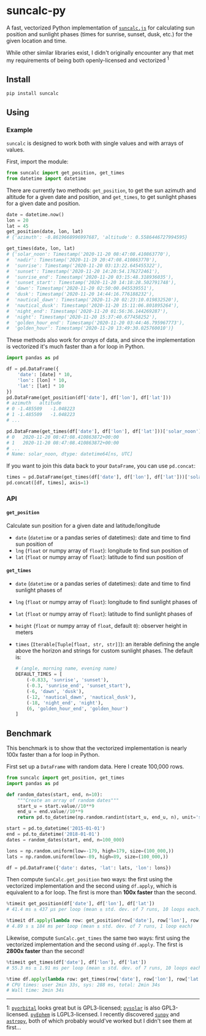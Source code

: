 # suncalc-py

A fast, vectorized Python implementation of [`suncalc.js`][suncalc-js] for
calculating sun position and sunlight phases (times for sunrise, sunset, dusk,
etc.) for the given location and time.

[suncalc-js]: https://github.com/mourner/suncalc

While other similar libraries exist, I didn't originally encounter any that met
my requirements of being both openly-licensed and vectorized <sup>1</sup>

## Install

```
pip install suncalc
```

## Using

### Example

`suncalc` is designed to work both with single values and with arrays of values.

First, import the module:

```py
from suncalc import get_position, get_times
from datetime import datetime
```

There are currently two methods: `get_position`, to get the sun azimuth and
altitude for a given date and position, and `get_times`, to get sunlight phases
for a given date and position.

```py
date = datetime.now()
lon = 20
lat = 45
get_position(date, lon, lat)
# {'azimuth': -0.8619668996997687, 'altitude': 0.5586446727994595}

get_times(date, lon, lat)
# {'solar_noon': Timestamp('2020-11-20 08:47:08.410863770'),
#  'nadir': Timestamp('2020-11-19 20:47:08.410863770'),
#  'sunrise': Timestamp('2020-11-20 03:13:22.645455322'),
#  'sunset': Timestamp('2020-11-20 14:20:54.176272461'),
#  'sunrise_end': Timestamp('2020-11-20 03:15:48.318936035'),
#  'sunset_start': Timestamp('2020-11-20 14:18:28.502791748'),
#  'dawn': Timestamp('2020-11-20 02:50:00.045539551'),
#  'dusk': Timestamp('2020-11-20 14:44:16.776188232'),
#  'nautical_dawn': Timestamp('2020-11-20 02:23:10.019832520'),
#  'nautical_dusk': Timestamp('2020-11-20 15:11:06.801895264'),
#  'night_end': Timestamp('2020-11-20 01:56:36.144269287'),
#  'night': Timestamp('2020-11-20 15:37:40.677458252'),
#  'golden_hour_end': Timestamp('2020-11-20 03:44:46.795967773'),
#  'golden_hour': Timestamp('2020-11-20 13:49:30.025760010')}
```

These methods also work for _arrays_ of data, and since the implementation is
vectorized it's much faster than a for loop in Python.

```py
import pandas as pd

df = pd.DataFrame({
    'date': [date] * 10,
    'lon': [lon] * 10,
    'lat': [lat] * 10
})
pd.DataFrame(get_position(df['date'], df['lon'], df['lat']))
# azimuth	altitude
# 0	-1.485509	-1.048223
# 1	-1.485509	-1.048223
# ...

pd.DataFrame(get_times(df['date'], df['lon'], df['lat']))['solar_noon']
# 0   2020-11-20 08:47:08.410863872+00:00
# 1   2020-11-20 08:47:08.410863872+00:00
# ...
# Name: solar_noon, dtype: datetime64[ns, UTC]
```

If you want to join this data back to your `DataFrame`, you can use `pd.concat`:

```py
times = pd.DataFrame(get_times(df['date'], df['lon'], df['lat']))['solar_noon']
pd.concat([df, times], axis=1)
```

### API

#### `get_position`

Calculate sun position for a given date and latitude/longitude

- `date` (`datetime` or a pandas series of datetimes): date and time to find sun position of
- `lng` (`float` or numpy array of `float`): longitude to find sun position of
- `lat` (`float` or numpy array of `float`): latitude to find sun position of

#### `get_times`

- `date` (`datetime` or a pandas series of datetimes): date and time to find sunlight phases of
- `lng` (`float` or numpy array of `float`): longitude to find sunlight phases of
- `lat` (`float` or numpy array of `float`): latitude to find sunlight phases of
- `height` (`float` or numpy array of `float`, default `0`): observer height in meters
- `times` (`Iterable[Tuple[float, str, str]]`): an iterable defining the angle above the horizon and strings for custom sunlight phases. The default is:

    ```py
    # (angle, morning name, evening name)
    DEFAULT_TIMES = [
        (-0.833, 'sunrise', 'sunset'),
        (-0.3, 'sunrise_end', 'sunset_start'),
        (-6, 'dawn', 'dusk'),
        (-12, 'nautical_dawn', 'nautical_dusk'),
        (-18, 'night_end', 'night'),
        (6, 'golden_hour_end', 'golden_hour')
    ]
    ```

## Benchmark

This benchmark is to show that the vectorized implementation is nearly 100x
faster than a for loop in Python.

First set up a `DataFrame` with random data. Here I create 100,000 rows.

```py
from suncalc import get_position, get_times
import pandas as pd

def random_dates(start, end, n=10):
    """Create an array of random dates"""
    start_u = start.value//10**9
    end_u = end.value//10**9
    return pd.to_datetime(np.random.randint(start_u, end_u, n), unit='s')

start = pd.to_datetime('2015-01-01')
end = pd.to_datetime('2018-01-01')
dates = random_dates(start, end, n=100_000)

lons = np.random.uniform(low=-179, high=179, size=(100_000,))
lats = np.random.uniform(low=-89, high=89, size=(100_000,))

df = pd.DataFrame({'date': dates, 'lat': lats, 'lon': lons})
```

Then compute `SunCalc.get_position` two ways: the first using the vectorized
implementation and the second using `df.apply`, which is equivalent to a for
loop. The first is more than **100x faster** than the second.

```py
%timeit get_position(df['date'], df['lon'], df['lat'])
# 41.4 ms ± 437 µs per loop (mean ± std. dev. of 7 runs, 10 loops each)

%timeit df.apply(lambda row: get_position(row['date'], row['lon'], row['lat']), axis=1)
# 4.89 s ± 184 ms per loop (mean ± std. dev. of 7 runs, 1 loop each)
```

Likewise, compute `SunCalc.get_times` the same two ways: first using the
vectorized implementation and the second using `df.apply`. The first is **2800x
faster** than the second!

```py
%timeit get_times(df['date'], df['lon'], df['lat'])
# 55.3 ms ± 1.91 ms per loop (mean ± std. dev. of 7 runs, 10 loops each)

%time df.apply(lambda row: get_times(row['date'], row['lon'], row['lat']), axis=1)
# CPU times: user 2min 33s, sys: 288 ms, total: 2min 34s
# Wall time: 2min 34s
```

---

1: [`pyorbital`](https://github.com/pytroll/pyorbital) looks great but is
GPL3-licensed; [`pysolar`](https://github.com/pingswept/pysolar) is also
GPL3-licensed. [`pyEphem`](https://rhodesmill.org/pyephem/) is LGPL3-licensed. I
recently discovered [`sunpy`](https://github.com/sunpy/sunpy) and
[`astropy`](https://github.com/astropy/astropy), both of which probably would've
worked but I didn't see them at first...
